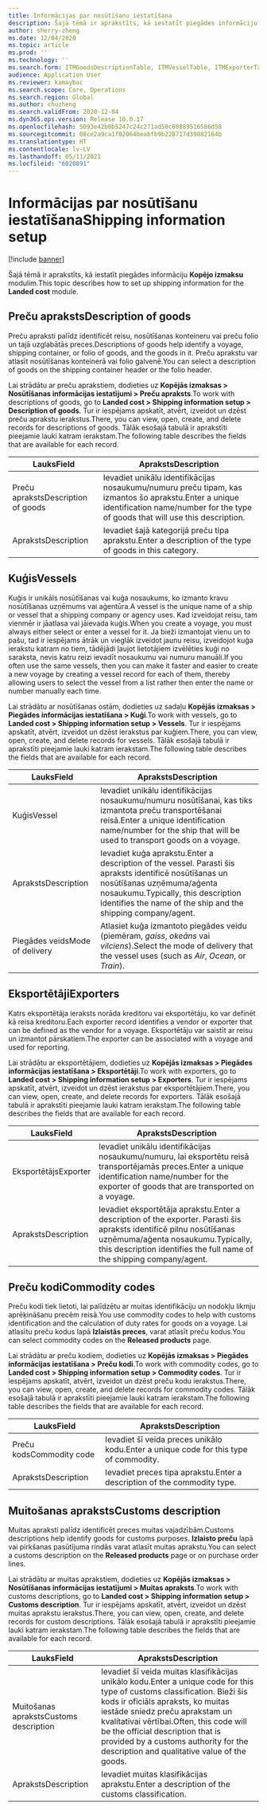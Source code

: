 ```yaml
---
title: Informācijas par nosūtīšanu iestatīšana
description: Šajā tēmā ir aprakstīts, kā iestatīt piegādes informāciju Kopējo izmaksu modulim.
author: sherry-zheng
ms.date: 12/04/2020
ms.topic: article
ms.prod: ''
ms.technology: ''
ms.search.form: ITMGoodsDescriptionTable, ITMVesselTable, ITMExporterTable, ITMCommodityCodeTable, ITMCustomsDescription
audience: Application User
ms.reviewer: kamaybac
ms.search.scope: Core, Operations
ms.search.region: Global
ms.author: chuzheng
ms.search.validFrom: 2020-12-04
ms.dyn365.ops.version: Release 10.0.17
ms.openlocfilehash: 5093e42b0b5247c24c271ad50c80889516586d58
ms.sourcegitcommit: 08ce2a9ca1f02064beabfb9b228717d39882164b
ms.translationtype: HT
ms.contentlocale: lv-LV
ms.lasthandoff: 05/11/2021
ms.locfileid: "6020891"
---
```

# <a name="shipping-information-setup"></a><span data-ttu-id="12c47-103">Informācijas par nosūtīšanu iestatīšana</span><span class="sxs-lookup"><span data-stu-id="12c47-103">Shipping information setup</span></span>

[!include [banner](../../includes/banner.md)]

<span data-ttu-id="12c47-104">Šajā tēmā ir aprakstīts, kā iestatīt piegādes informāciju **Kopējo izmaksu** modulim.</span><span class="sxs-lookup"><span data-stu-id="12c47-104">This topic describes how to set up shipping information for the **Landed cost** module.</span></span>

## <a name="description-of-goods"></a><a name="description-of-goods"></a><span data-ttu-id="12c47-105">Preču apraksts</span><span class="sxs-lookup"><span data-stu-id="12c47-105">Description of goods</span></span>

<span data-ttu-id="12c47-106">Preču apraksti palīdz identificēt reisu, nosūtīšanas konteineru vai preču folio un tajā uzglabātās preces.</span><span class="sxs-lookup"><span data-stu-id="12c47-106">Descriptions of goods help identify a voyage, shipping container, or folio of goods, and the goods in it.</span></span> <span data-ttu-id="12c47-107">Preču aprakstu var atlasīt nosūtīšanas konteinerā vai folio galvenē.</span><span class="sxs-lookup"><span data-stu-id="12c47-107">You can select a description of goods on the shipping container header or the folio header.</span></span>

<span data-ttu-id="12c47-108">Lai strādātu ar preču aprakstiem, dodieties uz **Kopējās izmaksas \> Nosūtīšanas informācijas iestatījumi \> Preču apraksts**.</span><span class="sxs-lookup"><span data-stu-id="12c47-108">To work with descriptions of goods, go to **Landed cost \> Shipping information setup \> Description of goods**.</span></span> <span data-ttu-id="12c47-109">Tur ir iespējams apskatīt, atvērt, izveidot un dzēst preču aprakstu ierakstus.</span><span class="sxs-lookup"><span data-stu-id="12c47-109">There, you can view, open, create, and delete records for descriptions of goods.</span></span> <span data-ttu-id="12c47-110">Tālāk esošajā tabulā ir aprakstīti pieejamie lauki katram ierakstam.</span><span class="sxs-lookup"><span data-stu-id="12c47-110">The following table describes the fields that are available for each record.</span></span>

| <span data-ttu-id="12c47-111">Lauks</span><span class="sxs-lookup"><span data-stu-id="12c47-111">Field</span></span> | <span data-ttu-id="12c47-112">Apraksts</span><span class="sxs-lookup"><span data-stu-id="12c47-112">Description</span></span> |
|---|---|
| <span data-ttu-id="12c47-113">Preču apraksts</span><span class="sxs-lookup"><span data-stu-id="12c47-113">Description of goods</span></span> | <span data-ttu-id="12c47-114">Ievadiet unikālu identifikācijas nosaukumu/numuru preču tipam, kas izmantos šo aprakstu.</span><span class="sxs-lookup"><span data-stu-id="12c47-114">Enter a unique identification name/number for the type of goods that will use this description.</span></span> |
| <span data-ttu-id="12c47-115">Apraksts</span><span class="sxs-lookup"><span data-stu-id="12c47-115">Description</span></span> | <span data-ttu-id="12c47-116">Ievadiet šajā kategorijā preču tipa aprakstu.</span><span class="sxs-lookup"><span data-stu-id="12c47-116">Enter a description of the type of goods in this category.</span></span> |

## <a name="vessels"></a><a name="vessels"></a><span data-ttu-id="12c47-117">Kuģis</span><span class="sxs-lookup"><span data-stu-id="12c47-117">Vessels</span></span>

<span data-ttu-id="12c47-118">Kuģis ir unikāls nosūtīšanas vai kuģa nosaukums, ko izmanto kravu nosūtīšanas uzņēmums vai aģentūra.</span><span class="sxs-lookup"><span data-stu-id="12c47-118">A vessel is the unique name of a ship or vessel that a shipping company or agency uses.</span></span> <span data-ttu-id="12c47-119">Kad izveidojat reisu, tam vienmēr ir jāatlasa vai jāievada kuģis.</span><span class="sxs-lookup"><span data-stu-id="12c47-119">When you create a voyage, you must always either select or enter a vessel for it.</span></span> <span data-ttu-id="12c47-120">Ja bieži izmantojat vienu un to pašu, tad ir iespējams ātrāk un vieglāk izveidot jaunu reisu, izveidojot kuģa ierakstu katram no tiem, tādējādi ļaujot lietotājiem izvēlēties kuģi no saraksta, nevis katru reizi ievadīt nosaukumu vai numuru manuāli.</span><span class="sxs-lookup"><span data-stu-id="12c47-120">If you often use the same vessels, then you can make it faster and easier to create a new voyage by creating a vessel record for each of them, thereby allowing users to select the vessel from a list rather then enter the name or number manually each time.</span></span>

<span data-ttu-id="12c47-121">Lai strādātu ar nosūtīšanas ostām, dodieties uz sadaļu **Kopējās izmaksas \> Piegādes informācijas iestatīšana \> Kuģi**.</span><span class="sxs-lookup"><span data-stu-id="12c47-121">To work with vessels, go to **Landed cost \> Shipping information setup \> Vessels**.</span></span> <span data-ttu-id="12c47-122">Tur ir iespējams apskatīt, atvērt, izveidot un dzēst ierakstus par kuģiem.</span><span class="sxs-lookup"><span data-stu-id="12c47-122">There, you can view, open, create, and delete records for vessels.</span></span> <span data-ttu-id="12c47-123">Tālāk esošajā tabulā ir aprakstīti pieejamie lauki katram ierakstam.</span><span class="sxs-lookup"><span data-stu-id="12c47-123">The following table describes the fields that are available for each record.</span></span>

| <span data-ttu-id="12c47-124">Lauks</span><span class="sxs-lookup"><span data-stu-id="12c47-124">Field</span></span> | <span data-ttu-id="12c47-125">Apraksts</span><span class="sxs-lookup"><span data-stu-id="12c47-125">Description</span></span> |
|---|---|
| <span data-ttu-id="12c47-126">Kuģis</span><span class="sxs-lookup"><span data-stu-id="12c47-126">Vessel</span></span> | <span data-ttu-id="12c47-127">Ievadiet unikālu identifikācijas nosaukumu/numuru nosūtīšanai, kas tiks izmantota preču transportēšanai reisā.</span><span class="sxs-lookup"><span data-stu-id="12c47-127">Enter a unique identification name/number for the ship that will be used to transport goods on a voyage.</span></span> |
| <span data-ttu-id="12c47-128">Apraksts</span><span class="sxs-lookup"><span data-stu-id="12c47-128">Description</span></span> | <span data-ttu-id="12c47-129">Ievadiet kuģa aprakstu.</span><span class="sxs-lookup"><span data-stu-id="12c47-129">Enter a description of the vessel.</span></span> <span data-ttu-id="12c47-130">Parasti šis apraksts identificē nosūtīšanas un nosūtīšanas uzņēmuma/aģenta nosaukumu.</span><span class="sxs-lookup"><span data-stu-id="12c47-130">Typically, this description identifies the name of the ship and the shipping company/agent.</span></span> |
| <span data-ttu-id="12c47-131">Piegādes veids</span><span class="sxs-lookup"><span data-stu-id="12c47-131">Mode of delivery</span></span> | <span data-ttu-id="12c47-132">Atlasiet kuģa izmantoto piegādes veidu (piemēram, _gaiss_, _okeāns_ vai _vilciens_).</span><span class="sxs-lookup"><span data-stu-id="12c47-132">Select the mode of delivery that the vessel uses (such as _Air_, _Ocean_, or _Train_).</span></span> |

## <a name="exporters"></a><span data-ttu-id="12c47-133">Eksportētāji</span><span class="sxs-lookup"><span data-stu-id="12c47-133">Exporters</span></span>

<span data-ttu-id="12c47-134">Katrs eksportētāja ieraksts norāda kreditoru vai eksportētāju, ko var definēt kā reisa kreditoru.</span><span class="sxs-lookup"><span data-stu-id="12c47-134">Each exporter record identifies a vendor or exporter that can be defined as the vendor for a voyage.</span></span> <span data-ttu-id="12c47-135">Eksportētāju var saistīt ar reisu un izmantot pārskatiem.</span><span class="sxs-lookup"><span data-stu-id="12c47-135">The exporter can be associated with a voyage and used for reporting.</span></span>

<span data-ttu-id="12c47-136">Lai strādātu ar eksportētājiem, dodieties uz **Kopējās izmaksas \> Piegādes informācijas iestatīšana \> Eksportētāji**.</span><span class="sxs-lookup"><span data-stu-id="12c47-136">To work with exporters, go to **Landed cost \> Shipping information setup \> Exporters**.</span></span> <span data-ttu-id="12c47-137">Tur ir iespējams apskatīt, atvērt, izveidot un dzēst ierakstus par eksportētājiem.</span><span class="sxs-lookup"><span data-stu-id="12c47-137">There, you can view, open, create, and delete records for exporters.</span></span> <span data-ttu-id="12c47-138">Tālāk esošajā tabulā ir aprakstīti pieejamie lauki katram ierakstam.</span><span class="sxs-lookup"><span data-stu-id="12c47-138">The following table describes the fields that are available for each record.</span></span>

| <span data-ttu-id="12c47-139">Lauks</span><span class="sxs-lookup"><span data-stu-id="12c47-139">Field</span></span> | <span data-ttu-id="12c47-140">Apraksts</span><span class="sxs-lookup"><span data-stu-id="12c47-140">Description</span></span> |
|---|---|
| <span data-ttu-id="12c47-141">Eksportētājs</span><span class="sxs-lookup"><span data-stu-id="12c47-141">Exporter</span></span> | <span data-ttu-id="12c47-142">Ievadiet unikālu identifikācijas nosaukumu/numuru, lai eksportētu reisā transportējamās preces.</span><span class="sxs-lookup"><span data-stu-id="12c47-142">Enter a unique identification name/number for the exporter of goods that are transported on a voyage.</span></span> |
| <span data-ttu-id="12c47-143">Apraksts</span><span class="sxs-lookup"><span data-stu-id="12c47-143">Description</span></span> | <span data-ttu-id="12c47-144">Ievadiet eksportētāja aprakstu.</span><span class="sxs-lookup"><span data-stu-id="12c47-144">Enter a description of the exporter.</span></span> <span data-ttu-id="12c47-145">Parasti šis apraksts identificē pilnu nosūtīšanas uzņēmuma/aģenta nosaukumu.</span><span class="sxs-lookup"><span data-stu-id="12c47-145">Typically, this description identifies the full name of the shipping company/agent.</span></span> |

## <a name="commodity-codes"></a><span data-ttu-id="12c47-146">Preču kodi</span><span class="sxs-lookup"><span data-stu-id="12c47-146">Commodity codes</span></span>

<span data-ttu-id="12c47-147">Preču kodi tiek lietoti, lai palīdzētu ar muitas identifikāciju un nodokļu likmju aprēķināšanu precēm reisā.</span><span class="sxs-lookup"><span data-stu-id="12c47-147">You use commodity codes to help with customs identification and the calculation of duty rates for goods on a voyage.</span></span> <span data-ttu-id="12c47-148">Lai atlasītu preču kodus lapā **Izlaistās preces**, varat atlasīt preču kodus.</span><span class="sxs-lookup"><span data-stu-id="12c47-148">You can select commodity codes on the **Released products** page.</span></span>

<span data-ttu-id="12c47-149">Lai strādātu ar preču kodiem, dodieties uz **Kopējās izmaksas \> Piegādes informācijas iestatīšana \> Preču kodi**.</span><span class="sxs-lookup"><span data-stu-id="12c47-149">To work with commodity codes, go to **Landed cost \> Shipping information setup \> Commodity codes**.</span></span> <span data-ttu-id="12c47-150">Tur ir iespējams apskatīt, atvērt, izveidot un dzēst preču kodu ierakstus.</span><span class="sxs-lookup"><span data-stu-id="12c47-150">There, you can view, open, create, and delete records for commodity codes.</span></span> <span data-ttu-id="12c47-151">Tālāk esošajā tabulā ir aprakstīti pieejamie lauki katram ierakstam.</span><span class="sxs-lookup"><span data-stu-id="12c47-151">The following table describes the fields that are available for each record.</span></span>

| <span data-ttu-id="12c47-152">Lauks</span><span class="sxs-lookup"><span data-stu-id="12c47-152">Field</span></span> | <span data-ttu-id="12c47-153">Apraksts</span><span class="sxs-lookup"><span data-stu-id="12c47-153">Description</span></span> |
|---|---|
| <span data-ttu-id="12c47-154">Preču kods</span><span class="sxs-lookup"><span data-stu-id="12c47-154">Commodity code</span></span> | <span data-ttu-id="12c47-155">Ievadiet šī veida preces unikālo kodu.</span><span class="sxs-lookup"><span data-stu-id="12c47-155">Enter a unique code for this type of commodity.</span></span> |
| <span data-ttu-id="12c47-156">Apraksts</span><span class="sxs-lookup"><span data-stu-id="12c47-156">Description</span></span> | <span data-ttu-id="12c47-157">Ievadiet preces tipa aprakstu.</span><span class="sxs-lookup"><span data-stu-id="12c47-157">Enter a description of the commodity type.</span></span> |

## <a name="customs-description"></a><span data-ttu-id="12c47-158">Muitošanas apraksts</span><span class="sxs-lookup"><span data-stu-id="12c47-158">Customs description</span></span>

<span data-ttu-id="12c47-159">Muitas apraksti palīdz identificēt preces muitas vajadzībām.</span><span class="sxs-lookup"><span data-stu-id="12c47-159">Customs descriptions help identify goods for customs purposes.</span></span> <span data-ttu-id="12c47-160">**Izlaisto preču** lapā vai pirkšanas pasūtījuma rindās varat atlasīt muitas aprakstu.</span><span class="sxs-lookup"><span data-stu-id="12c47-160">You can select a customs description on the **Released products** page or on purchase order lines.</span></span>

<span data-ttu-id="12c47-161">Lai strādātu ar muitas aprakstiem, dodieties uz **Kopējās izmaksas \> Nosūtīšanas informācijas iestatījumi \> Muitas apraksts**.</span><span class="sxs-lookup"><span data-stu-id="12c47-161">To work with customs descriptions, go to **Landed cost \> Shipping information setup \> Customs description**.</span></span> <span data-ttu-id="12c47-162">Tur ir iespējams apskatīt, atvērt, izveidot un dzēst muitas aprakstu ierakstus.</span><span class="sxs-lookup"><span data-stu-id="12c47-162">There, you can view, open, create, and delete records for custom descriptions.</span></span> <span data-ttu-id="12c47-163">Tālāk esošajā tabulā ir aprakstīti pieejamie lauki katram ierakstam.</span><span class="sxs-lookup"><span data-stu-id="12c47-163">The following table describes the fields that are available for each record.</span></span>

| <span data-ttu-id="12c47-164">Lauks</span><span class="sxs-lookup"><span data-stu-id="12c47-164">Field</span></span> | <span data-ttu-id="12c47-165">Apraksts</span><span class="sxs-lookup"><span data-stu-id="12c47-165">Description</span></span> |
|---|---|
| <span data-ttu-id="12c47-166">Muitošanas apraksts</span><span class="sxs-lookup"><span data-stu-id="12c47-166">Customs description</span></span> | <span data-ttu-id="12c47-167">Ievadiet šī veida muitas klasifikācijas unikālo kodu.</span><span class="sxs-lookup"><span data-stu-id="12c47-167">Enter a unique code for this type of customs classification.</span></span> <span data-ttu-id="12c47-168">Bieži šis kods ir oficiāls apraksts, ko muitas iestāde sniedz preču aprakstam un kvalitatīvai vērtībai.</span><span class="sxs-lookup"><span data-stu-id="12c47-168">Often, this code will be the official description that is provided by a customs authority for the description and qualitative value of the goods.</span></span> |
| <span data-ttu-id="12c47-169">Apraksts</span><span class="sxs-lookup"><span data-stu-id="12c47-169">Description</span></span> | <span data-ttu-id="12c47-170">Ievadiet muitas klasifikācijas aprakstu.</span><span class="sxs-lookup"><span data-stu-id="12c47-170">Enter a description of the customs classification.</span></span> |

